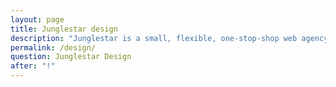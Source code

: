 ```yaml
---
layout: page
title: Junglestar design
description: "Junglestar is a small, flexible, one-stop-shop web agency. We help companies plan a proper information architecture, then produce it, coding and deploying it. We help companies and individuals organize their communication. We grow relationships with our clients. We design, produce & develop well thought user experiences. Websites, slide shows, offline-ready web apps"
permalink: /design/
question: Junglestar Design
after: "!"
---
```

